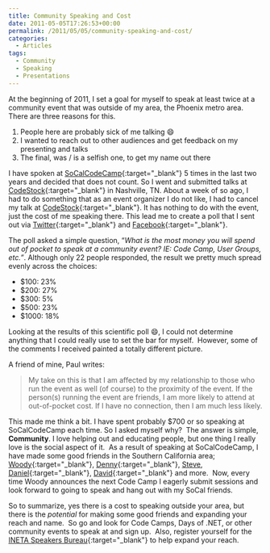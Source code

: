 ```yaml
---
title: Community Speaking and Cost
date: 2011-05-05T17:26:53+00:00
permalink: /2011/05/05/community-speaking-and-cost/
categories:
  - Articles
tags:
  - Community
  - Speaking
  - Presentations
---
```

At the beginning of 2011, I set a goal for myself to speak at least twice at a community event that was outside of my area, the Phoenix metro area.  There are three reasons for this.

1. People here are probably sick of me talking :smile:
2. I wanted to reach out to other audiences and get feedback on my presenting and talks
3. The final, was / is a selfish one, to get my name out there

I have spoken at [SoCalCodeCamp](https://www.socalcodecamp.com){:target="_blank"} 5 times in the last two years and decided that does not count. So I went and submitted talks at [CodeStock](https://codestock.org){:target="_blank"} in Nashville, TN. About a week of so ago, I had to do something that as an event organizer I do not like, I had to cancel my talk at [CodeStock](https://www.codestock.org/){:target="_blank"}. It has nothing to do with the event, just the cost of me speaking there. This lead me to create a poll that I sent out via [Twitter](https://twitter.com/jguadagno){:target="_blank"} and [Facebook](https://www.facebook.com/Joseph.J.Guadagno){:target="_blank"}.

The poll asked a simple question, “_What is the most money you will spend out of pocket to speak at a community event? IE: Code Camp, User Groups, etc.”_. Although only 22 people responded, the result we pretty much spread evenly across the choices:

* $100: 23%
* $200: 27%
* $300: 5%
* $500: 23%
* $1000: 18%

Looking at the results of this scientific poll :smile:, I could not determine anything that I could really use to set the bar for myself.  However, some of the comments I received painted a totally different picture.

A friend of mine, Paul writes:

> My take on this is that I am affected by my relationship to those who run the event as well (of course) to the proximity of the event. If the person(s) running the event are friends, I am more likely to attend at out-of-pocket cost. If I have no connection, then I am much less likely.

This made me think a bit. I have spent probably $700 or so speaking at SoCalCodeCamp each time. So I asked myself why?  The answer is simple, **Community**. I love helping out and educating people, but one thing I really love is the social aspect of it.  As a result of speaking at SoCalCodeCamp, I have made some good friends in the Southern California area; [Woody](https://blog.pewitt.org){:target="_blank"}, [Denny](https://mrdenny.com){:target="_blank"}, [Steve](https://twitter.com/scevans), [Daniel](https://thesociablegeek.com/){:target="_blank"}, [David](https://davidmccarter.net){:target="_blank"} and more.  Now, every time Woody announces the next Code Camp I eagerly submit sessions and look forward to going to speak and hang out with my SoCal friends.

So to summarize, yes there is a cost to speaking outside your area, but there is the _potential_ for making some good friends and expanding your reach and name.  So go and look for Code Camps, Days of .NET, or other community events to speak at and sign up.  Also, register yourself for the [INETA Speakers Bureau](https://www.ineta.org/speakers){:target="_blank"} to help expand your reach.
